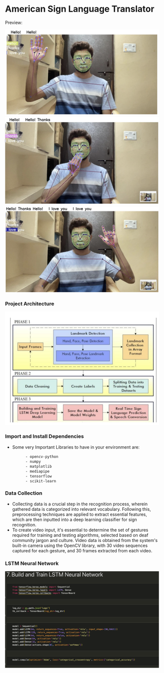 # American Sign Language Translator

Preview:


![Alt text](images/Hello.png)
![Alt text](images/thanks.png)
![Alt text](images/i_love_you.png)


### Project Architecture

![Alt text](images/architecture.png)



### Import and Install Dependencies

* Some very Important Libraries to have in your environment are:


            - opencv-python
            - numpy
            - matplotlib
            - mediapipe
            - tensorflow
            - scikit-learn



### Data Collection

* Collecting data is a crucial step in the recognition process, wherein gathered data is categorized into relevant vocabulary. Following this, preprocessing techniques are applied to extract essential features, which are then inputted into a deep learning classifier for sign recognition. 
* To create video input, it's essential to determine the set of gestures required for training and testing algorithms, selected based on deaf community jargon and culture. Video data is obtained from the system's built-in camera using the OpenCV library, with 30 video sequences captured for each gesture, and 30 frames extracted from each video.



### LSTM Neural Network


![alt text](images/lstm.png)